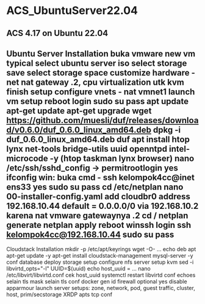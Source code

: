 # ACS_UbuntuServer22.04
ACS 4.17 on Ubuntu 22.04
------------------------------------------------------------------------------------------------------------------
Ubuntu Server Installation
buka vmware
new vm
typical
select ubuntu server iso
select storage save
select storage space
customize hardware - net nat gateway .2, cpu virtualization utk kvm
finish setup
configure vnets - nat vmnet1
launch vm
setup
reboot
login
sudo su
pass
apt update
apt-get update
apt-get upgrade
wget https://github.com/muesli/duf/releases/download/v0.6.0/duf_0.6.0_linux_amd64.deb
dpkg -i duf_0.6.0_linux_amd64.deb
duf
apt install htop lynx net-tools bridge-utils uuid openntpd intel-microcode -y (htop taskman lynx browser)
nano  /etc/ssh/sshd_config -> permitrootlogin yes
ifconfig
win: buka cmd - ssh kelompok4cc@inet ens33 yes
sudo su
pass 
cd /etc/netplan
nano 00-installer-config.yaml
add cloudbr0 address 192.168.10.44 default = 0.0.0.0/0 via 192.168.10.2 karena nat vmware gatewaynya .2
cd /
netplan generate
netplan apply
reboot
winssh login ssh kelompok4cc@192.168.10.44
sudo su
pass
---------------------------------------------------------------------------------------------------------
Cloudstack Installation
mkdir -p /etc/apt/keyrings
wget -O- ...
echo deb
apt
apt-get update -y
apt-get install cloudstack-management mysql-server -y
conf database
deploy
storage setup
configure nfs server
setup kvm
sed -i libvirtd_opts="-l"
UUID=$(uuid)
echo host_uuid = ...
nano /etc/libvirt/libvirtd.conf
cek host_uuid
systemctl restart libvirtd
conf echoes selain tls mask selain tls
conf docker
gen id
firewall optional
yes
disable apparmour
launch server
setups: zone, network, pod, guest traffic, cluster, host, prim/secstorage
XRDP apts
tcp conf




